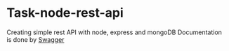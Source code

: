 # Task-node-rest-api

Creating simple rest API with node, express and mongoDB 
Documentation is done by [Swagger](https://swagger.io/)
